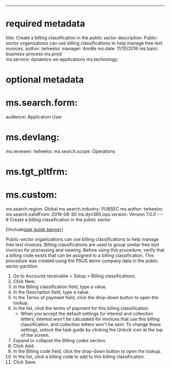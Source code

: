 --- 
# required metadata 
 
title: Create a billing classification in the public sector
description: Public-sector organizations can use billing classifications to help manage free text invoices. 
author: twheeloc
manager: AnnBe 
ms.date: 11/10/2016
ms.topic: business-process 
ms.prod:  
ms.service: dynamics-ax-applications 
ms.technology:  
 
# optional metadata 
 
# ms.search.form:   
audience: Application User 
# ms.devlang:  
ms.reviewer: twheeloc
ms.search.scope: Operations 
# ms.tgt_pltfrm:  
# ms.custom:  
ms.search.region: Global
ms.search.industry: PUBSEC
ms.author: twheeloc
ms.search.validFrom: 2016-06-30 
ms.dyn365.ops.version: Version 7.0.0 
---# Create a billing classification in the public sector

[!include[task guide banner](../../includes/task-guide-banner.md)]

Public-sector organizations can use billing classifications to help manage free text invoices. Billing classifications are used to group similar free text invoices for processing and viewing. Before using this procedure, verify that a billing code exists that can be assigned to a billing classification. This procedure was created using the PSUS demo company data in the public sector partition.

1. Go to Accounts receivable > Setup > Billing classifications.
2. Click New.
3. In the Billing classification field, type a value.
4. In the Description field, type a value.
5. In the Terms of payment field, click the drop-down button to open the lookup.
6. In the list, click the terms of payment for this billing classification.
    * When you accept the default settings for interest and collection letters, interest won't be calculated for invoices that use this billing classification, and collection letters won't be sent. To change these settings, unlock the task guide by clicking the Unlock icon at the top of the screen.  
7. Expand or collapse the Billing codes section.
8. Click Add.
9. In the Billing code field, click the drop-down button to open the lookup.
10. In the list, click a billing code to add to this billing classification.
11. Click Save.

